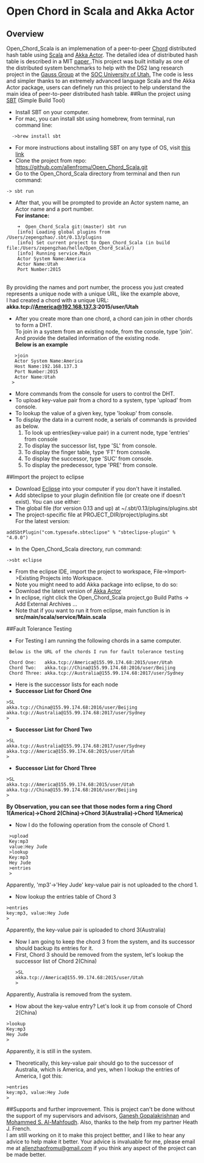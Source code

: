 # Open Chord in Scala and Akka Actor
## Overview
<prev>Open_Chord_Scala is an implemenation of a peer-to-peer <a href="http://open-chord.sourceforge.net" target="_blank">Chord</a> distributed hash table using <a href="http://www.scala-lang.org" target="_blank">Scala</a> and <a href="http://akka.io" target="_blank">Akka Actor</a>. The detailed idea of distributed hash table is described in a MIT <a href="http://pdos.csail.mit.edu/papers/chord:sigcomm01/chord_sigcomm.pdf" target="_blank"> paper </a>.This project was built initially as one of the distributed system benchmarks to help with the DS2 lang research project in the <a href="http://formalverification.cs.utah.edu" target="_blank">Gauss Group</a> at the <a href="http://www.cs.utah.edu" target="_blank">SOC University of Utah.</a> The code is less and simpler thanks to an extremely advanced language Scala and the Akka Actor package, users can definely run this project to help understand the main idea of peer-to-peer distributed hash table.</prev>
##Run the project using <a href="http://www.scala-sbt.org" target="_blank">SBT</a> (Simple Build Tool)
 * Install SBT on your computer.
  * For mac, you can install sbt using homebrew, from terminal, run command line: 
   ```
     ->brew install sbt
   ```
  * For more instructions about installing SBT on any type of OS, visit <a href="http://www.scala-sbt.org/release/tutorial/Setup.html" target="_blank">this link</a>
 * Clone the project from repo: https://github.com/allenfromu/Open_Chord_Scala.git
 * Go to the Open_Chord_Scala directory from terminal and then run command: 
 ``` 
 -> sbt run
 ```
 * After that, you will be prompted to provide an Actor system name, an Actor name and a port number.
  <br> **For instance:**
```
    ➜  Open_Chord_Scala git:(master) sbt run
    [info] Loading global plugins from /Users/zepengzhao/.sbt/0.13/plugins
    [info] Set current project to Open_Chord_Scala (in build file:/Users/zepengzhao/hello/Open_Chord_Scala/)
    [info] Running service.Main 
    Actor System Name:America 
    Actor Name:Utah
    Port Number:2015
 ```
  <br>By providing the names and port number, the process you just created represents a unique node with a unique URL, like the example above, 
 <br>I had created a chord with a unique URL: **akka.tcp://America@192.168.137.3:2015/user/Utah**

 * After you create more than one chord, a chord can join in other chords to form a DHT. 
 <br>To join in a system from an existing node, from the console, type 'join'. And provide the detailed information of the existing node.
 <br>**Below is an example**
```
   >join
   Actor System Name:America
   Host Name:192.168.137.3
   Port Number:2015
   Actor Name:Utah
  >
```

 * More commands from the console for users to control the DHT.
  * To upload key-value pair from a chord to a system, type 'upload' from console.
  * To lookup the value of a given key, type 'lookup' from console.
  * To display the data in a current node, a serials of commands is provided as below.
    1. To look up entries(key-value pair) in a current node, type 'entries' from console
    2. To display the successor list, type 'SL' from console.
    3. To display the finger table, type 'FT' from console.
    4. To display the successor, type 'SUC' from console.
    5. To display the predecessor, type 'PRE' from console.
  
##Import the project to eclipse
 * Download <a href="http://www.eclipse.org" target="_blank">Eclipse</a> into your computer if you don't have it installed.
 * Add sbteclipse to your plugin definition file (or create one if doesn't exist). You can use either:
  * The global file (for version 0.13 and up) at ~/.sbt/0.13/plugins/plugins.sbt
  * The project-specific file at PROJECT_DIR/project/plugins.sbt
<br>For the latest version:
```
addSbtPlugin("com.typesafe.sbteclipse" % "sbteclipse-plugin" % "4.0.0")

```
 * In the Open_Chord_Scala directory, run command:

```
->sbt eclipse
```
 * From the eclipse IDE, import the project to workspace, File->Import->Existing Projects into Workspace.
 * Note you might need to add Akka package into eclipse, to do so:
  * Download the latest version of <a href="http://akka.io/downloads/" target="_blank"> Akka Actor</a>
  * In eclipse, right click the Open_Chord_Scala project,go Build Paths -> Add External Archives ...
 * Note that if you want to run it from eclipse, main function is in **src/main/scala/service/Main.scala**
 
##Fault Tolerance Testing
 * For Testing I am running the following chords in a same computer.
  ```
   Below is the URL of the chords I run for fault tolerance testing
   
   Chord One:   akka.tcp://America@155.99.174.68:2015/user/Utah
   Chord Two:   akka.tcp://China@155.99.174.68:2016/user/Beijing
   Chord Three: akka.tcp://Australia@155.99.174.68:2017/user/Sydney
  ```
 * Here is the successor lists for each node
  * **Successor List for Chord One**
  ```
  >SL
  akka.tcp://China@155.99.174.68:2016/user/Beijing
  akka.tcp://Australia@155.99.174.68:2017/user/Sydney
  >
  ```
  * **Successor List for Chord Two**
  ```
  >SL
  akka.tcp://Australia@155.99.174.68:2017/user/Sydney
  akka.tcp://America@155.99.174.68:2015/user/Utah
  >
  ```
  * **Successor List for Chord Three**
  ```
  >SL
  akka.tcp://America@155.99.174.68:2015/user/Utah
  akka.tcp://China@155.99.174.68:2016/user/Beijing
  >
  ```
  **By Observation, you can see that those nodes form a ring Chord 1(America)->Chord 2(China)->Chord 3(Australia)->Chord 1(America)**

* Now I do the following operation from the console of Chord 1.

 ```
  >upload
  Key:mp3
  value:Hey Jude
  >lookup
  Key:mp3
  Hey Jude
  >entries
  >
 ```
 Apparently, 'mp3'->'Hey Jude' key-value pair is not uploaded to the chord 1.
 
* Now lookup the entries table of Chord 3

 ```
 >entries
 key:mp3, value:Hey Jude
 >
 ```
 Apparently, the key-value pair is uploaded to chord 3(Australia)
* Now I am going to keep the chord 3 from the system, and its successor should backup its entries for it.
 * First, Chord 3 should be removed from the system, let's lookup the successor list of Chord 2(China)
   ```
   >SL
   akka.tcp://America@155.99.174.68:2015/user/Utah
   >
   ```
  Apparently, Australia is removed from the system.
 
  * How about the key-value entry? Let's look it up from console of Chord 2(China)
  ```
 >lookup
 Key:mp3
 Hey Jude
 >
 ```
 Apparently, it is still in the system.
  * Theoretically, this key-value pair should go to the successor of Australia, which is America, and yes, when I lookup the entries of America, I got this:
  ```
  >entries
  key:mp3, value:Hey Jude
  >
  ```
 
 
##Supports and further improvement.
This is project can't be done without the support of my supervisors and advisors, <a href="http://www.cs.utah.edu/~ganesh/" target="_blank">Ganesh Gopalakrishnan</a> and <a href="https://sites.google.com/site/mohammedmahfoudh/home" target="_blank"> Mohammed S. Al-Mahfoudh</a>. Also, thanks to the help from my partner Heath J. French.
<br>I am still working on it to make this project bettter, and I like to hear any advice to help make it better. Your advice is invaluable for me, please email me at allenzhaofromu@gmail.com if you think any aspect of the project can be made better.
